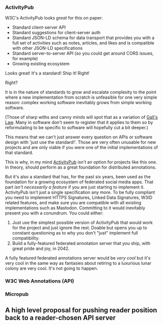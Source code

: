 ### ActivityPub

W3C's ActivityPub looks _great_ for this on paper:

- Standard client-server API
- Standard suggestions for client-server auth
- Standard JSON-LD schema for data transport that provides you with a full set of activities such as notes, articles, and likes and is compatible with other JSON-LD specifications
- Standard server-to-server API (so you could get around CORS issues, for example)
- Growing existing ecosystem

Looks great! It's a standard! Ship it! Right!

Right?

It is in the nature of standards to grow and escalate complexity to the point where a new implementation from scratch is unfeasible for one very simple reason: complex working software inevitably grows from simple working software.

(Those of sharp withs and canny minds will spot that as a variation of [Gall's Law](<https://en.wikipedia.org/wiki/John_Gall_(author)#Gall's_law>). Many in software don't seem to register that it applies to them so by reformulating to be specific to software will hopefully cut a bit deeper.)

This means that we can't just answer every question on APIs or software design with 'just use the standard!'. Those are very often unusable for new projects and are only viable if you were one of the initial implementations of that standard.

This is why, in my mind [ActivityPub](https://www.w3.org/TR/activitypub/) isn't an option for projects like this one. In theory, should perform as a great foundation for distributed annotations.

But it's also a standard that has, for the past six years, been used as the foundation for a growing ecosystem of federated social media apps. That part _isn't necessarily a feature_ if you are just starting to implement it. ActivityPub isn't just a single specification any more. To be fully compliant you need to implement HTTPS Signatures, Linked Data Signatures, W3ID related features, and make sure you are compatible with all existing implementations such as Mastodon. Committing to it would inevitably present you with a conundrum. You could either:

1. Just use the simplest possible version of ActivityPub that would work for the project and just ignore the rest. Doable but opens you up to constant questioning as to why you don't "just" implement full compatibility.
2. Build a fully-featured federated annotation server that you ship, with great pride and joy, in 2042.

A fully featured federated annotations server would be _very cool_ but it's very cool in the same way as fantasies about retiring to a luxurious lunar colony are very cool. It's not going to happen.

### W3C Web Annotations (API)

### Micropub

## A high level proposal for pushing reader position back to a reader-chosen API server
